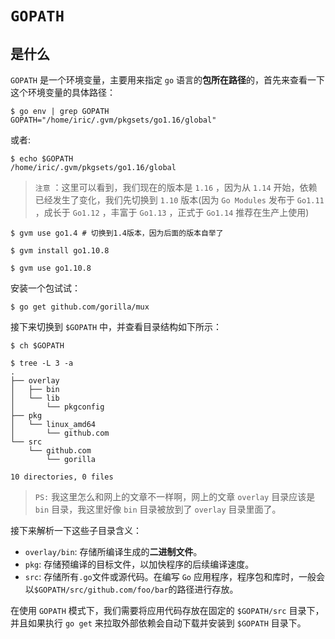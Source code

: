 # `GOPATH`

## 是什么

`GOPATH` 是一个环境变量，主要用来指定 `go` 语言的**包所在路径**的，首先来查看一下这个环境变量的具体路径：

```shell
$ go env | grep GOPATH
GOPATH="/home/iric/.gvm/pkgsets/go1.16/global"
```

或者:

```shell
$ echo $GOPATH
/home/iric/.gvm/pkgsets/go1.16/global
```

> `注意` ：这里可以看到，我们现在的版本是 `1.16` ，因为从 `1.14` 开始，依赖已经发生了变化，我们先切换到 `1.10` 版本(因为 `Go Modules` 发布于 `Go1.11` ，成长于 `Go1.12` ，丰富于 `Go1.13` ，正式于 `Go1.14` 推荐在生产上使用)

```shell
$ gvm use go1.4 # 切换到1.4版本，因为后面的版本自举了

$ gvm install go1.10.8

$ gvm use go1.10.8
```

安装一个包试试：

```shell
$ go get github.com/gorilla/mux
```

接下来切换到 `$GOPATH` 中，并查看目录结构如下所示：

```shell
$ ch $GOPATH

$ tree -L 3 -a
.
├── overlay
│   ├── bin
│   └── lib
│       └── pkgconfig
├── pkg
│   └── linux_amd64
│       └── github.com
└── src
    └── github.com
        └── gorilla

10 directories, 0 files
```

> `PS:` 我这里怎么和网上的文章不一样啊，网上的文章 `overlay` 目录应该是 `bin` 目录，我这里好像 `bin` 目录被放到了 `overlay` 目录里面了。

接下来解析一下这些子目录含义：

* `overlay/bin`: 存储所编译生成的**二进制文件**。
* `pkg`: 存储预编译的目标文件，以加快程序的后续编译速度。
* `src`: 存储所有`.go`文件或源代码。在编写 `Go` 应用程序，程序包和库时，一般会以`$GOPATH/src/github.com/foo/bar`的路径进行存放。

在使用 `GOPATH` 模式下，我们需要将应用代码存放在固定的 `$GOPATH/src` 目录下，并且如果执行 `go get` 来拉取外部依赖会自动下载并安装到 `$GOPATH` 目录下。

